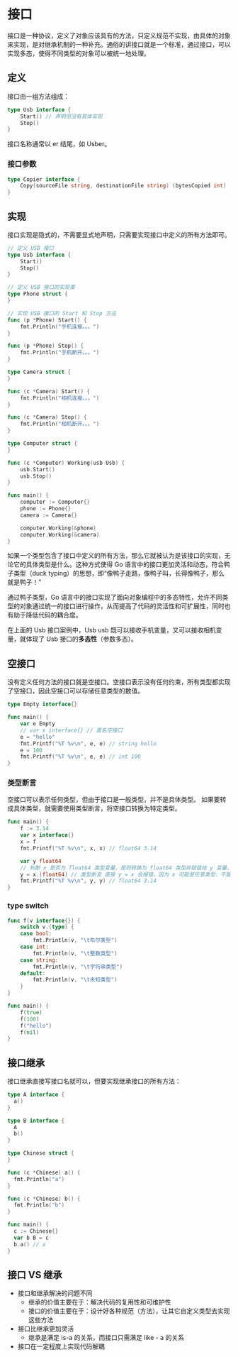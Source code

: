 # 接口

接口是一种协议，定义了对象应该具有的方法，只定义规范不实现，由具体的对象来实现，是对继承机制的一种补充。通俗的讲接口就是一个标准，通过接口，可以实现多态，使得不同类型的对象可以被统一地处理。

## 定义

接口由一组方法组成：

```go
type Usb interface {
	Start() // 声明但没有具体实现
	Stop()
}
```

接口名称通常以 er 结尾，如 Usber。

### 接口参数

```go
type Copier interface {
	Copy(sourceFile string, destinationFile string) (bytesCopied int)
}
```

## 实现

接口实现是隐式的，不需要显式地声明，只需要实现接口中定义的所有方法即可。

```go
// 定义 USB 接口
type Usb interface {
	Start()
	Stop()
}

// 定义 USB 接口的实现类
type Phone struct {
}

// 实现 USB 接口的 Start 和 Stop 方法
func (p *Phone) Start() {
	fmt.Println("手机连接。。。")
}

func (p *Phone) Stop() {
	fmt.Println("手机断开。。。")
}

type Camera struct {
}

func (c *Camera) Start() {
	fmt.Println("相机连接。。。")
}

func (c *Camera) Stop() {
	fmt.Println("相机断开。。。")
}

type Computer struct {
}

func (c *Computer) Working(usb Usb) {
	usb.Start()
	usb.Stop()
}

func main() {
	computer := Computer{}
	phone := Phone{}
	camera := Camera{}

	computer.Working(&phone)
	computer.Working(&camera)
}
```

如果一个类型包含了接口中定义的所有方法，那么它就被认为是该接口的实现，无论它的具体类型是什么。这种方式使得 Go 语言中的接口更加灵活和动态，符合鸭子类型（duck typing）的思想，即“像鸭子走路，像鸭子叫，长得像鸭子，那么就是鸭子！”

通过鸭子类型，Go 语言中的接口实现了面向对象编程中的多态特性，允许不同类型的对象通过统一的接口进行操作，从而提高了代码的灵活性和可扩展性，同时也有助于降低代码的耦合度。

在上面的 Usb 接口案例中，Usb usb 既可以接收手机变量，又可以接收相机变量，就体现了 Usb 接口的**多态性**（参数多态）。

## 空接口

没有定义任何方法的接口就是空接口。空接口表示没有任何约束，所有类型都实现了空接口，因此空接口可以存储任意类型的数值。

```go
type Empty interface{}

func main() {
	var e Empty
	// var x interface{} // 匿名空接口
	e = "hello"
	fmt.Printf("%T %v\n", e, e) // string hello
	e = 100
	fmt.Printf("%T %v\n", e, e) // int 100
}
```

### 类型断言

空接口可以表示任何类型，但由于接口是一般类型，并不是具体类型。 如果要转成具体类型，就需要使用类型断言，将空接口转换为特定类型。

```go
func main() {
	f := 3.14
	var x interface{}
	x = f
	fmt.Printf("%T %v\n", x, x) // float64 3.14

	var y float64
	// 判断 x 是否为 float64 类型变量，是则转换为 float64 类型并赋值给 y 变量，否则报错
	y = x.(float64) // 类型断言 直接 y = x 会报错，因为 x 可能是任意类型，不能直接赋值给 y
	fmt.Printf("%T %v\n", y, y) // float64 3.14
}
```

### type switch

```go
func f(v interface{}) {
	switch v.(type) {
	case bool:
		fmt.Println(v, "\t布尔类型")
	case int:
		fmt.Println(v, "\t整数类型")
	case string:
		fmt.Println(v, "\t字符串类型")
	default:
		fmt.Println(v, "\t未知类型")
	}
}

func main() {
	f(true)
	f(100)
	f("hello")
	f(nil)
}
```

## 接口继承

接口继承直接写接口名就可以，但要实现继承接口的所有方法：

```go
type A interface {
  a()
}

type B interface {
  A
  b()
}

type Chinese struct {
}

func (c *Chinese) a() {
  fmt.Println("a")
}

func (c *Chinese) b() {
  fmt.Println("b")
}

func main() {
  c := Chinese{}
  var b B = c
  b.a() // a
}
```

## 接口 VS 继承

- 接口和继承解决的问题不同
  - 继承的价值主要在于：解决代码的复用性和可维护性
  - 接口的价值主要在于：设计好各种规范（方法），让其它自定义类型去实现这些方法
- 接口比继承更加灵活
  - 继承是满足 is-a 的关系，而接口只需满足 like - a 的关系
- 接口在一定程度上实现代码解耦
